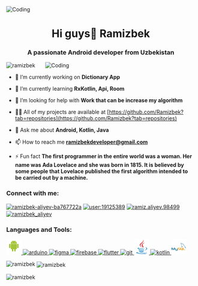 <img align="top" alt="Coding" width="match_parent" src="https://1.bp.blogspot.com/-7A4WynwLsMw/XbBpCXG8fHI/AAAAAAAAMt4/uOa1bpLskYgrwGbllhSu2SDj_Mig8SXJQCLcBGAsYHQ/s1600/2000_600px.gif">

<h1 align="center">Hi guys👋 Ramizbek</h1>
<h3 align="center">A passionate Android developer from Uzbekistan</h3>

<img align="right" alt="Coding" width="400" src="https://i.pinimg.com/originals/ce/69/4f/ce694f560636dffcf42ecf40d4f2f962.gif">

<p align="left"> <img src="https://komarev.com/ghpvc/?username=ramizbek&label=Profile%20views&color=0e75b6&style=flat" alt="ramizbek" /> </p>

- 🔭 I’m currently working on **Dictionary App**

- 🌱 I’m currently learning **RxKotlin, Api, Room**

- 🤝 I’m looking for help with **Work that can be increase my algorithm**

- 👨‍💻 All of my projects are available at [https://github.com/Ramizbek?tab=repositories](https://github.com/Ramizbek?tab=repositories)

- 💬 Ask me about **Android, Kotlin, Java**

- 📫 How to reach me **ramizbekdeveloper@gmail.com**

- ⚡ Fun fact **The first programmer in the entire world was a woman. Her name was Ada Lovelace and she was born in 1815. It is believed by some people that Lovelace published the first algorithm intended to be carried out by a machine.**

<h3 align="left">Connect with me:</h3>
<p align="left">
<a href="https://linkedin.com/in/ramizbek-aliyev-ba767722a" target="blank"><img align="center" src="https://raw.githubusercontent.com/rahuldkjain/github-profile-readme-generator/master/src/images/icons/Social/linked-in-alt.svg" alt="ramizbek-aliyev-ba767722a" height="30" width="40" /></a>
<a href="https://stackoverflow.com/users/user:19125389" target="blank"><img align="center" src="https://raw.githubusercontent.com/rahuldkjain/github-profile-readme-generator/master/src/images/icons/Social/stack-overflow.svg" alt="user:19125389" height="30" width="40" /></a>
<a href="https://fb.com/ramiz.aliyev.98499" target="blank"><img align="center" src="https://raw.githubusercontent.com/rahuldkjain/github-profile-readme-generator/master/src/images/icons/Social/facebook.svg" alt="ramiz.aliyev.98499" height="30" width="40" /></a>
<a href="https://instagram.com/ramizbek_aliyev" target="blank"><img align="center" src="https://raw.githubusercontent.com/rahuldkjain/github-profile-readme-generator/master/src/images/icons/Social/instagram.svg" alt="ramizbek_aliyev" height="30" width="40" /></a>
</p>

<h3 align="left">Languages and Tools:</h3>
<p align="left"> <a href="https://developer.android.com" target="_blank" rel="noreferrer"> <img src="https://raw.githubusercontent.com/devicons/devicon/master/icons/android/android-original-wordmark.svg" alt="android" width="40" height="40"/> </a> <a href="https://www.arduino.cc/" target="_blank" rel="noreferrer"> <img src="https://cdn.worldvectorlogo.com/logos/arduino-1.svg" alt="arduino" width="40" height="40"/> </a> <a href="https://www.figma.com/" target="_blank" rel="noreferrer"> <img src="https://www.vectorlogo.zone/logos/figma/figma-icon.svg" alt="figma" width="40" height="40"/> </a> <a href="https://firebase.google.com/" target="_blank" rel="noreferrer"> <img src="https://www.vectorlogo.zone/logos/firebase/firebase-icon.svg" alt="firebase" width="40" height="40"/> </a> <a href="https://flutter.dev" target="_blank" rel="noreferrer"> <img src="https://www.vectorlogo.zone/logos/flutterio/flutterio-icon.svg" alt="flutter" width="40" height="40"/> </a> <a href="https://git-scm.com/" target="_blank" rel="noreferrer"> <img src="https://www.vectorlogo.zone/logos/git-scm/git-scm-icon.svg" alt="git" width="40" height="40"/> </a> <a href="https://www.java.com" target="_blank" rel="noreferrer"> <img src="https://raw.githubusercontent.com/devicons/devicon/master/icons/java/java-original.svg" alt="java" width="40" height="40"/> </a> <a href="https://kotlinlang.org" target="_blank" rel="noreferrer"> <img src="https://www.vectorlogo.zone/logos/kotlinlang/kotlinlang-icon.svg" alt="kotlin" width="40" height="40"/> </a> <a href="https://www.mysql.com/" target="_blank" rel="noreferrer"> <img src="https://raw.githubusercontent.com/devicons/devicon/master/icons/mysql/mysql-original-wordmark.svg" alt="mysql" width="40" height="40"/> </a> </p>

<p><img align="left" src="https://github-readme-stats.vercel.app/api/top-langs?username=ramizbek&show_icons=true&locale=en&layout=compact" alt="ramizbek" /></p>

<p>&nbsp;<img align="center" src="https://github-readme-stats.vercel.app/api?username=ramizbek&show_icons=true&locale=en" alt="ramizbek" /></p>

<p><img align="center" src="https://github-readme-streak-stats.herokuapp.com/?user=ramizbek&" alt="ramizbek" /></p>
